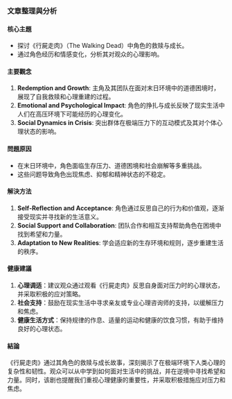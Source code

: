 ### 文章整理與分析

#### 核心主題  
- 探讨《行屍走肉》（The Walking Dead）中角色的救赎与成长。
- 通过角色经历和情感变化，分析其对观众的心理影响。

#### 主要觀念  
1. **Redemption and Growth**: 主角及其团队在面对末日环境中的道德困境时，展现了自我救赎和心理重建的过程。
2. **Emotional and Psychological Impact**: 角色的挣扎与成长反映了现实生活中人们在高压环境下可能经历的心理变化。
3. **Social Dynamics in Crisis**: 突出群体在极端压力下的互动模式及其对个体心理状态的影响。

#### 問題原因  
- 在末日环境中，角色面临生存压力、道德困境和社会崩解等多重挑战。
- 这些问题导致角色出现焦虑、抑郁和精神状态的不稳定。

#### 解決方法  
1. **Self-Reflection and Acceptance**: 角色通过反思自己的行为和价值观，逐渐接受现实并寻找新的生活意义。
2. **Social Support and Collaboration**: 团队合作和相互支持帮助角色在困境中找到希望和力量。
3. **Adaptation to New Realities**: 学会适应新的生存环境和规则，逐步重建生活的秩序。

#### 健康建議  
1. **心理调适**：建议观众通过观看《行屍走肉》反思自身面对压力时的心理状态，并采取积极的应对策略。
2. **社会支持**：鼓励在现实生活中寻求亲友或专业心理咨询师的支持，以缓解压力和焦虑。
3. **健康生活方式**：保持规律的作息、适量的运动和健康的饮食习惯，有助于维持良好的心理状态。

#### 結論  
《行屍走肉》通过其角色的救赎与成长故事，深刻揭示了在极端环境下人类心理的复杂性和韧性。观众可以从中学到如何面对生活中的挑战，并在逆境中寻找希望和力量。同时，该剧也提醒我们重视心理健康的重要性，并采取积极措施应对压力和焦虑。